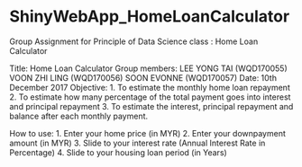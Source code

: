 # ShinyWebApp_HomeLoanCalculator
Group Assignment for Principle of Data Science class : Home Loan Calculator

Title: Home Loan Calculator
Group members: LEE YONG TAI (WQD170055)
               VOON ZHI LING (WQD170056)
               SOON EVONNE (WQD170057)
Date: 10th December 2017
Objective: 1. To estimate the monthly home loan repayment
           2. To estimate how many percentage of the total payment goes into interest and principal repayment
           3. To estimate the interest, principal repayment and balance after each monthly payment.

How to use: 1. Enter your home price (in MYR)
            2. Enter your downpayment amount (in MYR)
            3. Slide to your interest rate (Annual Interest Rate in Percentage)
            4. Slide to your housing loan period (in Years)
